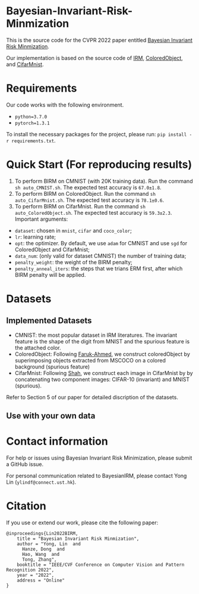 # Bayesian-Invariant-Risk-Minmization
This is the source code for the CVPR 2022 paper entitled [Bayesian Invariant Risk Minmization]().

Our implementation is based on the source code of [IRM](https://github.com/facebookresearch/InvariantRiskMinimization),  [ColoredObject](https://github.com/Faruk-Ahmed/predictive_group_invariance), and [CifarMnist](https://github.com/HKUST-MLResearch/IRMBed).

# Requirements 
Our code works with the following environment.
* `python=3.7.0`
* `pytorch=1.3.1`

To install the necessary packages for the project, please run: `pip install -r requirements.txt`.

# Quick Start (For reproducing results)
1. To perform BIRM on CMNIST (with 20K training data). Run the command `sh auto_CMNIST.sh`. The expected test accuracy is `67.0±1.8`.
2. To perform BIRM on ColoredObject. Run the command `sh auto_CifarMnist.sh`. The expected test accuracy is `78.1±0.6`.
3. To perform BIRM on CifarMnist. Run the command `sh auto_ColoredObject.sh`. The expected test accuracy is `59.3±2.3`.
Important arguments:
* `dataset`: chosen in `mnist`, `cifar` and `coco_color`;
* `lr`: learning rate;
* `opt`: the optimizer. By default, we use `adam` for CMNIST and use `sgd` for ColoredObject and CifarMnist; 
* `data_num`: (only valid for dataset CMNIST) the number of training data;
* `penalty_weight`:  the weight of the BIRM penalty;
* `penalty_anneal_iters`: the steps that we trians ERM first, after which BIRM penalty will be applied.
# Datasets
## Implemented Datasets
* CMNIST: the most popular dataset in IRM literatures. The invariant feature is the shape of the digit from MNIST and the spurious feature is the attached color.
* ColoredObject: Following [Faruk-Ahmed](https://github.com/Faruk-Ahmed/predictive_group_invariance), we construct coloredObject by superimposing objects extracted from MSCOCO on a colored background (spurious feature)
* CifarMnist: Following [Shah](https://arxiv.org/abs/2006.07710), we construct each image in CifarMnist by  by concatenating two component images: CIFAR-10 (invariant) and MNIST (spurious).

Refer to Section 5 of our paper for detailed discription of the datasets.

## Use with your own data

# Contact information

For help or issues using Bayesian Invariant Risk Minimization, please submit a GitHub issue.

For personal communication related to BayesianIRM, please contact Yong Lin (`ylindf@connect.ust.hk`).

# Citation 
If you use or extend our work, please cite the following paper:
```
@inproceedings{Lin2022BIRM,
    title = "Bayesian Invariant Risk Minmization",
    author = "Yong, Lin  and
      Hanze, Dong  and
      Hao, Wang  and
      Tong, Zhang",
    booktitle = "IEEE/CVF Conference on Computer Vision and Pattern Recognition 2022",
    year = "2022",
    address = "Online"
}
```



